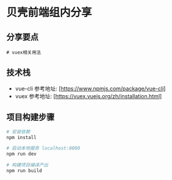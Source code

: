 # 贝壳前端组内分享

## 分享要点

```
# vuex相关用法
```

## 技术栈

* vue-cli  参考地址: [https://www.npmjs.com/package/vue-cli]
* vuex  参考地址: [https://vuex.vuejs.org/zh/installation.html]

## 项目构建步骤

``` bash
# 安装依赖
npm install

# 启动本地服务 localhost:8080
npm run dev

# 构建项目编译产出
npm run build
```
